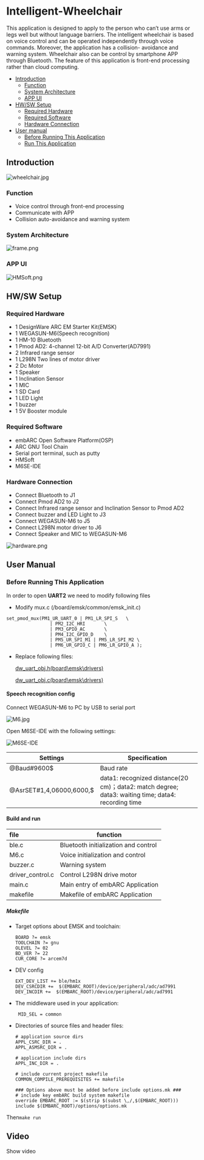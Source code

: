 # Intelligent-Wheelchair

This application is designed to apply to the person who can’t use arms or legs well but
without language barriers. The intelligent wheelchair is based on voice control
and can be operated independently through voice commands. Moreover,
the application has a collision- avoidance and warning system. Wheelchair  also can be control by smartphone APP through
Bluetooth. The feature of this application is front-end processing rather than
cloud computing.

- [Introduction](https://github.com/YuaniLee/Intelligent-Wheelchair/blob/master/README.md#introduction)
  - [Function](https://github.com/YuaniLee/Intelligent-Wheelchair/blob/master/README.md#function)
  - [System Architecture](https://github.com/YuaniLee/Intelligent-Wheelchair/blob/master/README.md#system-architecture)
  - [APP UI](https://github.com/YuaniLee/Intelligent-Wheelchair/blob/master/README.md#app-ui)
- [HW/SW Setup](https://github.com/YuaniLee/Intelligent-Wheelchair/blob/master/README.md#hwsw-setup)
  - [Required Hardware](https://github.com/YuaniLee/Intelligent-Wheelchair/blob/master/README.md#required-hardware)
  - [Required Software](https://github.com/YuaniLee/Intelligent-Wheelchair/blob/master/README.md#required-software)
  - [Hardware Connection](https://github.com/YuaniLee/Intelligent-Wheelchair/blob/master/README.md#hardware-connection)
- [User manual](https://github.com/YuaniLee/Intelligent-Wheelchair/blob/master/README.md#user-manual)
  - [Before Running This Application](https://github.com/YuaniLee/Intelligent-Wheelchair/blob/master/README.md#before-running-this-application)
  - [Run This Application](https://github.com/YuaniLee/Intelligent-Wheelchair/blob/master/README.md#run-this-application)

## Introduction

![wheelchair.jpg](https://github.com/YuaniLee/Intelligent-Wheelchair/blob/master/doc/picture/wheelchair.jpg)

### Function

- Voice control through front-end processing
- Communicate with APP 
- Collision auto-avoidance and warning system

### System Architecture

![frame.png](https://github.com/YuaniLee/Intelligent-Wheelchair/blob/master/doc/picture/frame.png)

### APP UI

![HMSoft.png](https://github.com/YuaniLee/Intelligent-Wheelchair/blob/master/doc/picture/HMSoft.png)

## HW/SW Setup

### Required Hardware

- 1 DesignWare ARC EM Starter Kit(EMSK)
- 1 WEGASUN-M6(Speech recognition)
- 1 HM-10 Bluetooth
- 1 Pmod AD2: 4-channel 12-bit A/D Converter(AD7991)
- 2 Infrared range sensor
- 1 L298N Two lines of motor driver
- 2 Dc Motor
- 1 Speaker
- 1 Inclination Sensor
- 1 MIC
- 1 SD Card 
- 1 LED Light
- 1 buzzer
- 1 5V Booster module

### Required Software

- embARC Open Software Platform(OSP)
- ARC GNU Tool Chain
- Serial port terminal, such as putty
- HMSoft
- M6SE-IDE

### Hardware Connection

- Connect Bluetooth to J1
- Connect Pmod AD2 to J2
- Connect Infrared range sensor and Inclination Sensor to Pmod AD2
- Connect buzzer and  LED Light to J3
- Connect WEGASUN-M6 to J5
- Connect L298N motor driver to J6
- Connect Speaker and MIC to WEGASUN-M6

![hardware.png](https://github.com/YuaniLee/Intelligent-Wheelchair/blob/master/doc/picture/hardware.png)

## User Manual

### Before Running This Application

In order to open  **UART2** we need to modify following files

- Modify mux.c (/board/emsk/common/emsk_init.c)

```
set_pmod_mux(PM1_UR_UART_0 | PM1_LR_SPI_S	\
				| PM2_I2C_HRI		\
				| PM3_GPIO_AC		\
				| PM4_I2C_GPIO_D	\
				| PM5_UR_SPI_M1 | PM5_LR_SPI_M2	\
				| PM6_UR_GPIO_C | PM6_LR_GPIO_A );
```

- Replace following files:

  [dw_uart_obj.h(board\emsk\drivers)](https://github.com/YuaniLee/Intelligent-Wheelchair/blob/master/dw_uart_obj.h )

  [dw_uart_obj.c(board\emsk\drivers)](https://github.com/YuaniLee/Intelligent-Wheelchair/blob/master/dw_uart_obj.c)

#### Speech recognition config

Connect WEGASUN-M6 to PC by USB to serial port

![M6.jpg](https://github.com/YuaniLee/Intelligent-Wheelchair/blob/master/doc/picture/M6.jpg)

Open M6SE-IDE with the following settings:

![M6SE-IDE](https://github.com/YuaniLee/Intelligent-Wheelchair/blob/master/doc/picture/M6SE-IDE.JPG)

| Settings                 | Specification                                                |
| ------------------------ | ------------------------------------------------------------ |
| @Baud#9600$              | Baud rate                                                    |
| @AsrSET#1,4,06000,6000,$ | data1: recognized distance(20 cm)；data2: match degree; data3: waiting time; data4: recording time |

#### Build and run

| file             | function                             |
| :--------------- | ------------------------------------ |
| ble.c            | Bluetooth initialization and control |
| M6.c             | Voice initialization and control     |
| buzzer.c         | Warning system                       |
| driver_control.c | Control L298N drive motor            |
| main.c           | Main entry of embARC Application     |
| makefile         | Makefile of embARC Application       |



##### Makefile

- Target options about EMSK and toolchain:

  ```
  BOARD ?= emsk
  TOOLCHAIN ?= gnu
  OLEVEL ?= 02
  BD_VER ?= 22
  CUR_CORE ?= arcem7d
  ```

- DEV config

  ```
  EXT_DEV_LIST += ble/hm1x
  DEV_CSRCDIR +=  $(EMBARC_ROOT)/device/peripheral/adc/ad7991
  DEV_INCDIR +=  $(EMBARC_ROOT)/device/peripheral/adc/ad7991
  ```

- The middleware used in your application:

  ```
   MID_SEL = common
  ```

- Directories of source files and header files:

  ```
  # application source dirs
  APPL_CSRC_DIR = .
  APPL_ASMSRC_DIR = .
  
  # application include dirs
  APPL_INC_DIR = .
  
  # include current project makefile
  COMMON_COMPILE_PREREQUISITES += makefile
  
  ### Options above must be added before include options.mk ###
  # include key embARC build system makefile
  override EMBARC_ROOT := $(strip $(subst \,/,$(EMBARC_ROOT)))
  include $(EMBARC_ROOT)/options/options.mk
  ```

Then`make run`

## Video

Show video
